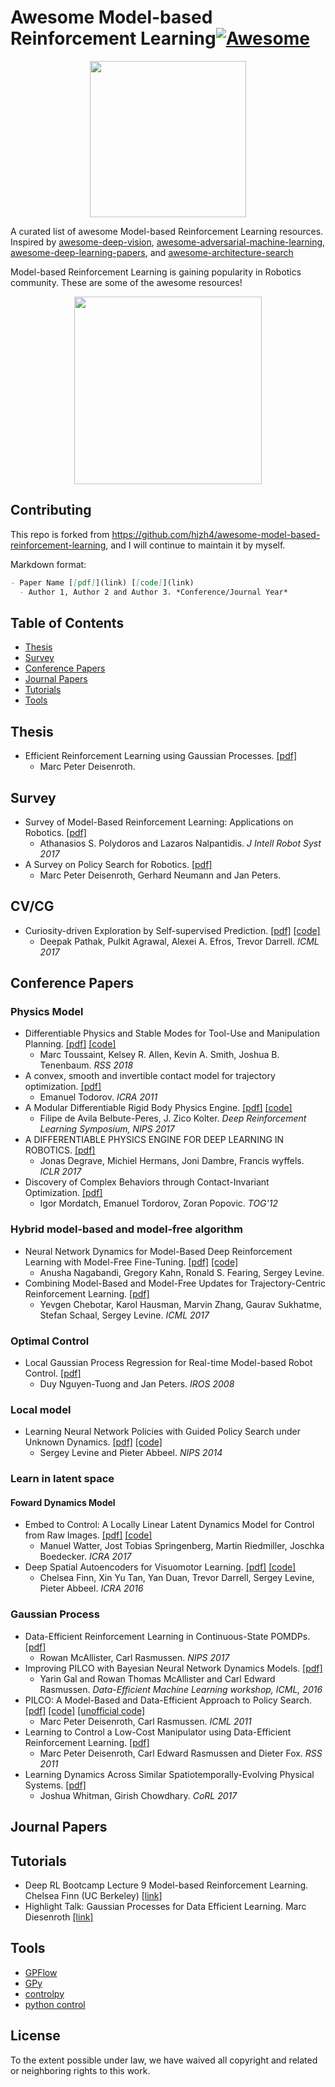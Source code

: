 # Awesome Model-based Reinforcement Learning[![Awesome](https://awesome.re/badge.svg)](https://awesome.re)

<p align="center">
  <img width="250" src="https://camo.githubusercontent.com/1131548cf666e1150ebd2a52f44776d539f06324/68747470733a2f2f63646e2e7261776769742e636f6d2f73696e647265736f726875732f617765736f6d652f6d61737465722f6d656469612f6c6f676f2e737667" "Awesome!">
</p>

A curated list of awesome Model-based Reinforcement Learning resources. Inspired by [awesome-deep-vision](https://github.com/kjw0612/awesome-deep-vision), [awesome-adversarial-machine-learning](https://github.com/yenchenlin/awesome-adversarial-machine-learning), [awesome-deep-learning-papers](https://github.com/terryum/awesome-deep-learning-papers), and [awesome-architecture-search](https://github.com/markdtw/awesome-architecture-search)

Model-based Reinforcement Learning is gaining popularity in Robotics community. These are some of the awesome resources!

<p align="center">
  <img src="https://github.com/hjzh4/awesome-model-based-reinforcement-learning/blob/master/rsc/contributing.jpg?raw=true" width="300">
</p>

## Contributing
This repo is forked from https://github.com/hjzh4/awesome-model-based-reinforcement-learning, and I will continue to maintain it by myself.


Markdown format:
```markdown
- Paper Name [[pdf]](link) [[code]](link)
  - Author 1, Author 2 and Author 3. *Conference/Journal Year*
```

## Table of Contents
- [Thesis](#thesis)
- [Survey](#survey)
- [Conference Papers](#conference_papers)
- [Journal Papers](#journal_papers)
- [Tutorials](#tutorials)
- [Tools](#tools)

## Thesis
- Efficient Reinforcement Learning using Gaussian Processes. [[pdf]](https://pdfs.semanticscholar.org/c9f2/1b84149991f4d547b3f0f625f710750ad8d9.pdf)
    - Marc Peter Deisenroth.
## Survey
- Survey of Model-Based Reinforcement Learning: Applications on Robotics. [[pdf]](https://link.springer.com/article/10.1007/s10846-017-0468-y)
    - Athanasios S. Polydoros and Lazaros Nalpantidis. *J Intell Robot Syst 2017*
- A Survey on Policy Search for Robotics.
[[pdf]](https://core.ac.uk/download/pdf/84341151.pdf)
    -  Marc Peter Deisenroth, Gerhard Neumann and Jan Peters.
## CV/CG
- Curiosity-driven Exploration by Self-supervised Prediction. [[pdf]](https://arxiv.org/pdf/1705.05363.pdf) [[code]](https://github.com/pathak22/noreward-rl)
    - Deepak Pathak, Pulkit Agrawal, Alexei A. Efros, Trevor Darrell. *ICML 2017*
## Conference Papers
### Physics Model
- Differentiable Physics and Stable Modes for Tool-Use and Manipulation Planning. [[pdf]](http://www.roboticsproceedings.org/rss14/p44.pdf) [[code]](https://github.com/MarcToussaint/18-RSS-PhysicalManipulation)
    - Marc Toussaint, Kelsey R. Allen, Kevin A. Smith, Joshua B. Tenenbaum. *RSS 2018*
- A convex, smooth and invertible contact model for trajectory optimization. [[pdf]](https://homes.cs.washington.edu/~todorov/courses/amath533/ContactConvex.pdf)
    - Emanuel Todorov. *ICRA 2011*
- A Modular Differentiable Rigid Body Physics Engine. [[pdf]](https://drive.google.com/file/d/1K8t4gQExFXbuG4F9Zd2_30Y5wtpdEST7/view) [[code]](https://github.com/locuslab/lcp-physics)
    - Filipe de Avila Belbute-Peres, J. Zico Kolter. *Deep Reinforcement Learning Symposium, NIPS 2017*
- A DIFFERENTIABLE PHYSICS ENGINE FOR DEEP LEARNING IN ROBOTICS. [[pdf]](https://openreview.net/pdf?id=HkrB8XXte)
    - Jonas Degrave, Michiel Hermans, Joni Dambre, Francis wyffels. *ICLR 2017*
- Discovery of Complex Behaviors through Contact-Invariant Optimization. [[pdf]](https://homes.cs.washington.edu/~todorov/papers/MordatchSIGGRAPH12.pdf)
    - Igor Mordatch, Emanuel Tordorov, Zoran Popovic. *TOG'12*
### Hybrid model-based and model-free algorithm
- Neural Network Dynamics for Model-Based Deep Reinforcement Learning with Model-Free Fine-Tuning. [[pdf]](https://arxiv.org/abs/1708.02596) [[code]](https://github.com/nagaban2/nn_dynamics)
    - Anusha Nagabandi, Gregory Kahn, Ronald S. Fearing, Sergey Levine.
- Combining Model-Based and Model-Free Updates for Trajectory-Centric Reinforcement Learning. [[pdf]](https://arxiv.org/abs/1703.03078)
    - Yevgen Chebotar, Karol Hausman, Marvin Zhang, Gaurav Sukhatme, Stefan Schaal, Sergey Levine. *ICML 2017*
### Optimal Control
- Local Gaussian Process Regression for Real-time Model-based Robot Control. [[pdf]](https://ieeexplore.ieee.org/stamp/stamp.jsp?tp=&arnumber=4650850)
    - Duy Nguyen-Tuong and Jan Peters. *IROS 2008*
### Local model
- Learning Neural Network Policies with Guided Policy Search under Unknown Dynamics. [[pdf]](https://people.eecs.berkeley.edu/~svlevine/papers/mfcgps.pdf) [[code]](https://github.com/cbfinn/gps/blob/master/docs/index.md)
    - Sergey Levine and Pieter Abbeel. *NIPS 2014*
### Learn in latent space
#### Foward Dynamics Model
- Embed to Control: A Locally Linear Latent Dynamics Model for Control from Raw Images. [[pdf]](https://arxiv.org/pdf/1506.07365.pdf) [[code]](https://github.com/ericjang/e2c)
    - Manuel Watter, Jost Tobias Springenberg, Martin Riedmiller, Joschka Boedecker. *ICRA 2017*
- Deep Spatial Autoencoders for Visuomotor Learning. [[pdf]](https://arxiv.org/pdf/1509.06113.pdf) [[code]](https://github.com/cbfinn/gps/blob/master/docs/index.md)
    - Chelsea Finn, Xin Yu Tan, Yan Duan, Trevor Darrell, Sergey Levine, Pieter Abbeel. *ICRA 2016*
### Gaussian Process
- Data-Efficient Reinforcement Learning in Continuous-State POMDPs. [[pdf]](https://papers.nips.cc/paper/6799-data-efficient-reinforcement-learning-in-continuous-state-action-gaussian-pomdps.pdf)
    - Rowan McAllister, Carl Rasmussen. *NIPS 2017*
- Improving PILCO with Bayesian Neural Network Dynamics Models. [[pdf]](http://mlg.eng.cam.ac.uk/yarin/PDFs/DeepPILCO.pdf)
    - Yarin Gal and Rowan Thomas McAllister and Carl Edward Rasmussen. *Data-Efficient Machine Learning workshop, ICML, 2016*
- PILCO: A Model-Based and Data-Efficient Approach to Policy Search. [[pdf]](http://mlg.eng.cam.ac.uk/pub/pdf/DeiRas11.pdf) [[code]](http://mlg.eng.cam.ac.uk/pilco/) [[unofficial code]](https://github.com/nrontsis/PILCO)
    - Marc Peter Deisenroth, Carl Rasmussen. *ICML 2011*
- Learning to Control a Low-Cost Manipulator using Data-Efficient Reinforcement Learning. [[pdf]](http://www.roboticsproceedings.org/rss07/p08.pdf)
    - Marc Peter Deisenroth, Carl Edward Rasmussen and Dieter Fox. *RSS 2011*
- Learning Dynamics Across Similar Spatiotemporally-Evolving Physical Systems. [[pdf]](http://proceedings.mlr.press/v78/whitman17a/whitman17a.pdf)
    - Joshua Whitman, Girish Chowdhary. *CoRL 2017*
## Journal Papers
## Tutorials
- Deep RL Bootcamp Lecture 9 Model-based Reinforcement Learning. Chelsea Finn (UC Berkeley) [[link]](https://www.youtube.com/watch?v=iC2a7M9voYU)
- Highlight Talk: Gaussian Processes for Data Efficient Learning. Marc Diesenroth [[link]](https://www.youtube.com/watch?v=dWsjjszwfi0)
## Tools
- [GPFlow](https://github.com/GPflow/GPflow)
- [GPy](https://github.com/SheffieldML/GPy)
- [controlpy](https://github.com/markwmuller/controlpy)
- [python control](https://github.com/python-control/python-control)
## License
To the extent possible under law, we have waived all copyright and related or neighboring rights to this work.
